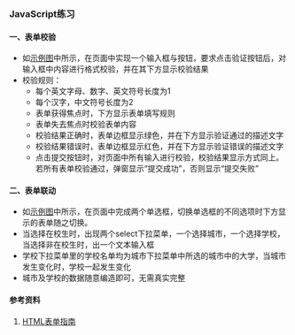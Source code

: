### JavaScript练习

#### 一、表单校验

- 如[示例图](http://7xrp04.com1.z0.glb.clouddn.com/task_2_30_1.jpg)中所示，在页面中实现一个输入框与按钮，要求点击验证按钮后，对输入框中内容进行格式校验，并在其下方显示校验结果
- 校验规则：
  - 每个英文字母、数字、英文符号长度为1
  - 每个汉字，中文符号长度为2
  - 表单获得焦点时，下方显示表单填写规则
  - 表单失去焦点时校验表单内容
  - 校验结果正确时，表单边框显示绿色，并在下方显示验证通过的描述文字
  - 校验结果错误时，表单边框显示红色，并在下方显示验证错误的描述文字
  - 点击提交按钮时，对页面中所有输入进行校验，校验结果显示方式同上。若所有表单校验通过，弹窗显示“提交成功”，否则显示“提交失败”

#### 二、表单联动

- 如[示例图](http://7xrp04.com1.z0.glb.clouddn.com/task_2_31_1.jpg)中所示，在页面中完成两个单选框，切换单选框的不同选项时下方显示的表单随之切换。
- 当选择在校生时，出现两个select下拉菜单，一个选择城市，一个选择学校，当选择非在校生时，出一个文本输入框
- 学校下拉菜单里的学校名单均为城市下拉菜单中所选的城市中的大学，当城市发生变化时，学校一起发生变化
- 城市及学校的数据随意编造即可，无需真实完整

#### 参考资料

1. [HTML表单指南](https://developer.mozilla.org/zh-CN/docs/Learn/HTML/Forms)